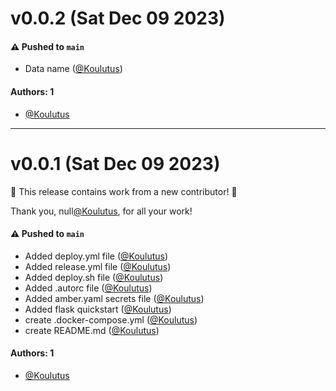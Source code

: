 # v0.0.2 (Sat Dec 09 2023)

#### ⚠️ Pushed to `main`

- Data name ([@Koulutus](https://github.com/Koulutus))

#### Authors: 1

- [@Koulutus](https://github.com/Koulutus)

---

# v0.0.1 (Sat Dec 09 2023)

:tada: This release contains work from a new contributor! :tada:

Thank you, null[@Koulutus](https://github.com/Koulutus), for all your work!

#### ⚠️ Pushed to `main`

- Added deploy.yml file ([@Koulutus](https://github.com/Koulutus))
- Added release.yml file ([@Koulutus](https://github.com/Koulutus))
- Added deploy.sh file ([@Koulutus](https://github.com/Koulutus))
- Added .autorc file ([@Koulutus](https://github.com/Koulutus))
- Added amber.yaml secrets file ([@Koulutus](https://github.com/Koulutus))
- Added flask quickstart ([@Koulutus](https://github.com/Koulutus))
- create .docker-compose.yml ([@Koulutus](https://github.com/Koulutus))
- create README.md ([@Koulutus](https://github.com/Koulutus))

#### Authors: 1

- [@Koulutus](https://github.com/Koulutus)
